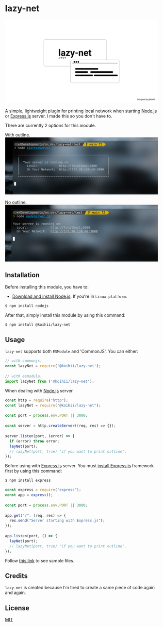 # lazy-net

![lazy-net-image](./images/lazy-net.png)

A simple, lightweight plugin for printing local network when starting [Node.js](https://nodejs.org/en/) or [Express.js](https://expressjs.com/) server. I made this so you don't have to.

There are currently 2 options for this module.

With outline.
![with-outline-image](./images/with-outline.png)

No outline.
![no-outline-image](./images/no-outline.png)

## Installation

Before installing this module, you have to:

- [Download and install Node.js](https://nodejs.org/en/download). If you're in `Linux platform`.

```bash
$ npm install nodejs
```

After that, simply install this module by using this command:

```bash
$ npm install @koihii/lazy-net
```

## Usage

`lazy-net` supports both `ESModule` and 'CommonJS'. You can either:

```js
// with commonjs.
const lazyNet = require('@koihii/lazy-net');

// with esmodule.
import lazyNet from ('@koihii/lazy-net');
```

When dealing with [Node.js](https://nodejs.org/en/) server.

```js
const http = require("http");
const lazyNet = require("@koihii/lazy-net");

const port = process.env.PORT || 3000;

const server = http.createServer((req, res) => {});

server.listen(port, (error) => {
  if (error) throw error;
  layNet(port);
  // lazyNet(port, true) 'if you want to print outline'.
});
```

Before using with [Express.js](https://expressjs.com) server. You must [install Express.js](https://expressjs.com/en/starter/installing.html) framework first by using this command:

```bash
$ npm install express
```

```js
const express = require("express");
const app = express();

const port = process.env.PORT || 3000;

app.get("/", (req, res) => {
  res.send("Server starting with Express.js");
});

app.listen(port, () => {
  layNet(port);
  // lazyNet(port, true) 'if you want to print outline'.
});
```

Follow [this link](https://github.com/Koihii/lazy-net/tree/main/test) to see sample files.

## Credits

`lazy-net` is created because I'm tired to create a same piece of code again and again.

## License

[MIT](LICENSE)
